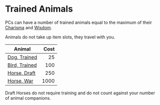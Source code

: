 # Trained Animals

PCs can have a number of trained animals equal to the maximum of their [Charisma](../../Player%20Characters/Chosen%20Statistics/Charisma.md) and [Wisdom](../../Player%20Characters/Chosen%20Statistics/Wisdom.md).

Animals do not take up item slots, they travel with you.

| Animal                                                                         | Cost |
| ------------------------------------------------------------------------------ | ---: |
| [Dog, Trained](Gear/25%20Coins/Dog,%20Trained.md)    |   25 |
| [Bird, Trained](Gear/100%20Coins/Bird,%20Trained.md) |  100 |
| [Horse, Draft](Gear/250%20Coins/Horse,%20Draft.md)   |  250 |
| [Horse, War](Gear/1000%20Coins/Horse,%20War.md)      | 1000 |

Draft Horses do not require training and do not count against your number of animal companions.
